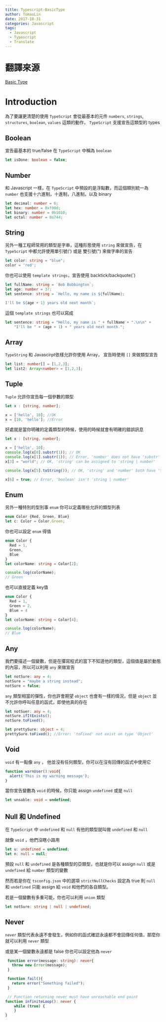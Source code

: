 ```yaml
---
title: Typescript-BasicType
author: TomasLin
date: 2017-10-31
categories: Javascript
tags:
  - Javascript
  - Typescript
  - Translate
---
```


# 翻譯來源

[Basic Type](https://www.typescriptlang.org/docs/handbook/basic-types.html)

# Introduction

為了要讓更清楚的使用 `TypeScript` 會從最基本的元件 `numbers`, `strings`, `structures`, `boolean`, `values` 這類的動作， `TypeScript` 支援宣告這類型的 types

## Boolean

宣告最基本的 true/false 在 `TypeScript` 中稱為 `boolean`

```typescript
let isDone: boolean = false;
```

## Number

和 Javascript 一樣，在 `TypeScript` 中預設的是浮點數，而這個類別統一為 `number` 也支援十六進制，十進制，八進制，以及 binary 

```typescript
let decimal: number = 6;
let hex: number = 0xf00d;
let binary: number = 0b1010;
let octal: number = 0o744;
```

## String

另外一種工程師常用的類型是字串，這種形態使用 `string` 來做宣告，在 `TypeScript` 中都允許使用單引號(') 或是 雙引號(") 來做字串的宣告

```typescript
let color: string = "blue";
color = 'red';
```

你也可以使用 `template strings`，宣告使用 backtick/backquote(`)

```typescript
let fullName: string = `Bob Bobbington`;
let age: number = 37;
let sentence: string = `Hello, my name is ${fullName};

I'll be ${age + 1} years old next month`;
```

這個 `template strings` 也可以寫成

```typescript
let sentence: string = "Hello, my name is " + fullName + ".\n\n" +
    "I'll be " + (age + 1) + " years old next month.";
```

## Array

`TypeString` 和 Javascirpt依樣允許你使用 Array， 宣告時使用 `[]` 來做類型宣告

```typescript
let list: number[] = [1,2,3];
let list2: Array<number> = [1,2,3];
```

## Tuple

`Tuple` 允許你宣告每一個參數的類型

```typescript
let x : [string, number];

x = ['hello', 10]; //OK
x = [10, 'hello']; //Error
```

好處就是當你明確的定義類型的時候，使用的時候就會有明確的錯誤訊息

```typescript
let x : [string, number];

x = ['hello', 10];
console.log(x[0].substr(1)); // OK
console.log(x[1].substr(1)); // Error, 'number' does not have 'substr'
x[3] = "world"; // OK, 'string' can be assigned to 'string | number'

console.log(x[5].toString()); // OK, 'string' and 'number' both have 'toString'

x[6] = true; // Error, 'boolean' isn't 'string | number'
```

## Enum

另外一種特別的型別事 `enum` 你可以定義哪些允許的類型列表

```typescript
enum Color {Red, Green, Blue}
let c: Color = Color.Green;
```

你也可以設定 `enum` 得值

```typescript
enum Color {
  Red = 1,
  Green,
  Blue
}
let colorName: string = Color[2];

console.log(colorName);
// Green
```

也可以直接定義 key值

```typescript
enum Color {
  Red = 1,
  Green = 2,
  Blue = 4
}
let colorName: string = Color[4];

console.log(colorName);
// Blue
```

## Any

我們要描述一個變數，但是在攥寫程式的當下不知道他的類型，這個值是屬於動態的內容，所以可以利用 `any` 來做宣告

```typescript
let notSure: any = 4;
notSure = "maybe a string instead";
notSure = false;
```

`any` 類型相當的彈性，你也許會期望 `object` 也會有一樣的情況，但是 `object` 並不允許你呼叫任意的函式，即使他真的存在

```typescript
let notSuer: any = 4;
notSure.ifItExists();
notSure.toFixed();

let prettySure: object = 4;
prettySure.toFixed(); //Error: 'toFixed' not exist on type 'Object'
```

## Void

`void` 有一點像 `any` ， 他並沒有任何類型，你可以在沒有回傳的函式中使用它

```typescript
function warnUser():void{
  alert('This is my warning message');
}
```

當你宣告變數為 `void` 的時候，你只能 assign `undefined` 或是 `null`

```typescript
let unsable: void = undefined;
```

## Null 和 Undefined

在 `TypeScript` 中 `undefined` 和 `null` 有他的類型就叫做 `undefined` 和 `null`

就像 `void` ，他們沒瞎小路用

```typescript
let u: undefined = undefined;
let n: null = null;
```

預設 `null` 和 `undefined` 是各種類型的亞類型，也就是你可以 assign `null` 或是 `undefined` 給 `number` 類型的變數

然而若是你在 `tsconfig.json` 中的選項 `strictNullChecks` 設定為 true 則 `null` 和 `undefined` 只能 assign 給 `void` 和他們的各自類型。

若是一個變數有多重可能，你也可以利用 `union`  類型 

```typescript
let notSure: string | null | undefined;
```

## Never

 `never` 類型代表永遠不會發生，例如你的函式確認永遠都不會回傳任何值，那麼你就可以利用 `never` 類型

 或是某一個變數永遠都是 false 你也可以設定他為 `never`

```typescript
 function error(message: string): never{
   throw new Error(message);
 }

 function fail(){
   return error("Something failed");
 }

 // Function returning never must have unreachable end point
function infiniteLoop(): never {
    while (true) {
    }
}
```
